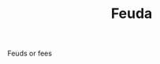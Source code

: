 ---
title: Feuda
letter: F
permalink: "/definitions/bld-feuda.html"
body: Feuds or fees
published_at: '2018-07-07'
source: Black's Law Dictionary 2nd Ed (1910)
layout: post
---